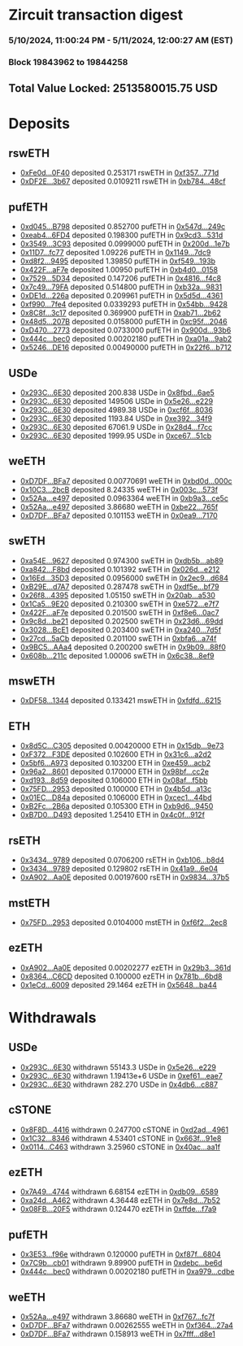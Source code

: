 # Zircuit transaction digest
### 5/10/2024, 11:00:24 PM - 5/11/2024, 12:00:27 AM (EST)
### Block 19843962 to 19844258

## Total Value Locked: 2513580015.75 USD

# Deposits
## rswETH
- [0xFe0d...0F40](https://etherscan.io/address/0xFe0df569dE7f9Da041276D825A648A747e850F40) deposited 0.253171 rswETH in [0xf357...771d](https://etherscan.io/tx/0xFe0df569dE7f9Da041276D825A648A747e850F40)
- [0xDF2E...3b67](https://etherscan.io/address/0xDF2E243c02e26bC8Ea5Ef68F3D786a54245c3b67) deposited 0.0109211 rswETH in [0xb784...48cf](https://etherscan.io/tx/0xDF2E243c02e26bC8Ea5Ef68F3D786a54245c3b67)
## pufETH
- [0xd045...B798](https://etherscan.io/address/0xd045fd2f443a77a205E7746e1Fc6B9afFa39B798) deposited 0.852700 pufETH in [0x547d...249c](https://etherscan.io/tx/0xd045fd2f443a77a205E7746e1Fc6B9afFa39B798)
- [0xeab4...6FD4](https://etherscan.io/address/0xeab469c5397dEA7d51F5Bf701B34053F3cAe6FD4) deposited 0.198300 pufETH in [0x9cd3...531d](https://etherscan.io/tx/0xeab469c5397dEA7d51F5Bf701B34053F3cAe6FD4)
- [0x3549...3C93](https://etherscan.io/address/0x35492867e36Dcd6dfA7CA1003f9BB850595d3C93) deposited 0.0999000 pufETH in [0x200d...1e7b](https://etherscan.io/tx/0x35492867e36Dcd6dfA7CA1003f9BB850595d3C93)
- [0x11D7...fc77](https://etherscan.io/address/0x11D7347eF75e7393A0269da36Ce368eFf531fc77) deposited 1.09226 pufETH in [0x1149...7dc9](https://etherscan.io/tx/0x11D7347eF75e7393A0269da36Ce368eFf531fc77)
- [0xd8f2...9495](https://etherscan.io/address/0xd8f227DB2E63800025FafA47646350DF9bAA9495) deposited 1.39850 pufETH in [0xf549...193b](https://etherscan.io/tx/0xd8f227DB2E63800025FafA47646350DF9bAA9495)
- [0x422F...aF7e](https://etherscan.io/address/0x422F46480791EC05DBB7F81bA56C2C8EbE12aF7e) deposited 1.00950 pufETH in [0xb4d0...0158](https://etherscan.io/tx/0x422F46480791EC05DBB7F81bA56C2C8EbE12aF7e)
- [0x7529...5D34](https://etherscan.io/address/0x7529897524AE7F03751e7CA2dba84b079f085D34) deposited 0.147206 pufETH in [0x4816...f4c8](https://etherscan.io/tx/0x7529897524AE7F03751e7CA2dba84b079f085D34)
- [0x7c49...79FA](https://etherscan.io/address/0x7c497D7B4eF7Ae2A635B3DaAa65fcD82DD4079FA) deposited 0.514800 pufETH in [0xb32a...9831](https://etherscan.io/tx/0x7c497D7B4eF7Ae2A635B3DaAa65fcD82DD4079FA)
- [0xDE1d...226a](https://etherscan.io/address/0xDE1d2cF646BFb8f3148364B9419cEfc0f376226a) deposited 0.209961 pufETH in [0x5d5d...4361](https://etherscan.io/tx/0xDE1d2cF646BFb8f3148364B9419cEfc0f376226a)
- [0xf990...7fe4](https://etherscan.io/address/0xf99003D1b98B4367551142b01D73A2b745BA7fe4) deposited 0.0339293 pufETH in [0x54bb...9428](https://etherscan.io/tx/0xf99003D1b98B4367551142b01D73A2b745BA7fe4)
- [0x8C8f...3c17](https://etherscan.io/address/0x8C8fa0A90E3F5efaa28F184a3b82b18771573c17) deposited 0.369900 pufETH in [0xab71...2b62](https://etherscan.io/tx/0x8C8fa0A90E3F5efaa28F184a3b82b18771573c17)
- [0x48d5...207B](https://etherscan.io/address/0x48d540dAA0a0da768b6ACE1A0981968e179b207B) deposited 0.0158000 pufETH in [0xc95f...2046](https://etherscan.io/tx/0x48d540dAA0a0da768b6ACE1A0981968e179b207B)
- [0xD470...2773](https://etherscan.io/address/0xD47004A31bBd4AE425E3ab18A9765e5DbF262773) deposited 0.0733000 pufETH in [0x900d...93b6](https://etherscan.io/tx/0xD47004A31bBd4AE425E3ab18A9765e5DbF262773)
- [0x444c...bec0](https://etherscan.io/address/0x444c209a1B9a37db5c1942931f76d5d167B0bec0) deposited 0.00202180 pufETH in [0xa01a...9ab2](https://etherscan.io/tx/0x444c209a1B9a37db5c1942931f76d5d167B0bec0)
- [0x5246...DE16](https://etherscan.io/address/0x5246cCDDC1951E33ac1B3dC7f6222c93207FDE16) deposited 0.00490000 pufETH in [0x22f6...b712](https://etherscan.io/tx/0x5246cCDDC1951E33ac1B3dC7f6222c93207FDE16)
## USDe
- [0x293C...6E30](https://etherscan.io/address/0x293C6937D8D82e05B01335F7B33FBA0c8e256E30) deposited 200.838 USDe in [0x8fbd...6ae5](https://etherscan.io/tx/0x293C6937D8D82e05B01335F7B33FBA0c8e256E30)
- [0x293C...6E30](https://etherscan.io/address/0x293C6937D8D82e05B01335F7B33FBA0c8e256E30) deposited 149506 USDe in [0x5e26...e229](https://etherscan.io/tx/0x293C6937D8D82e05B01335F7B33FBA0c8e256E30)
- [0x293C...6E30](https://etherscan.io/address/0x293C6937D8D82e05B01335F7B33FBA0c8e256E30) deposited 4989.38 USDe in [0xcf6f...8036](https://etherscan.io/tx/0x293C6937D8D82e05B01335F7B33FBA0c8e256E30)
- [0x293C...6E30](https://etherscan.io/address/0x293C6937D8D82e05B01335F7B33FBA0c8e256E30) deposited 1193.84 USDe in [0xe392...34f9](https://etherscan.io/tx/0x293C6937D8D82e05B01335F7B33FBA0c8e256E30)
- [0x293C...6E30](https://etherscan.io/address/0x293C6937D8D82e05B01335F7B33FBA0c8e256E30) deposited 67061.9 USDe in [0x28d4...f7cc](https://etherscan.io/tx/0x293C6937D8D82e05B01335F7B33FBA0c8e256E30)
- [0x293C...6E30](https://etherscan.io/address/0x293C6937D8D82e05B01335F7B33FBA0c8e256E30) deposited 1999.95 USDe in [0xce67...51cb](https://etherscan.io/tx/0x293C6937D8D82e05B01335F7B33FBA0c8e256E30)
## weETH
- [0xD7DF...BFa7](https://etherscan.io/address/0xD7DF7E085214743530afF339aFC420c7c720BFa7) deposited 0.00770691 weETH in [0xbd0d...000c](https://etherscan.io/tx/0xD7DF7E085214743530afF339aFC420c7c720BFa7)
- [0x10C3...2bcB](https://etherscan.io/address/0x10C3c9D1F736CF8aFCFf18eA17A223479a612bcB) deposited 8.24335 weETH in [0x003c...573f](https://etherscan.io/tx/0x10C3c9D1F736CF8aFCFf18eA17A223479a612bcB)
- [0x52Aa...e497](https://etherscan.io/address/0x52Aa899454998Be5b000Ad077a46Bbe360F4e497) deposited 0.0963364 weETH in [0xb9a3...ce5c](https://etherscan.io/tx/0x52Aa899454998Be5b000Ad077a46Bbe360F4e497)
- [0x52Aa...e497](https://etherscan.io/address/0x52Aa899454998Be5b000Ad077a46Bbe360F4e497) deposited 3.86680 weETH in [0xbe22...765f](https://etherscan.io/tx/0x52Aa899454998Be5b000Ad077a46Bbe360F4e497)
- [0xD7DF...BFa7](https://etherscan.io/address/0xD7DF7E085214743530afF339aFC420c7c720BFa7) deposited 0.101153 weETH in [0x0ea9...7170](https://etherscan.io/tx/0xD7DF7E085214743530afF339aFC420c7c720BFa7)
## swETH
- [0xa54E...9627](https://etherscan.io/address/0xa54Ed522b105f52f1BdE1364232ed772cec59627) deposited 0.974300 swETH in [0xdb5b...ab89](https://etherscan.io/tx/0xa54Ed522b105f52f1BdE1364232ed772cec59627)
- [0xa842...F8bd](https://etherscan.io/address/0xa842261c0f3c9C3a9c5cB99116A4f2aF7d55F8bd) deposited 0.101392 swETH in [0x026d...e212](https://etherscan.io/tx/0xa842261c0f3c9C3a9c5cB99116A4f2aF7d55F8bd)
- [0x16Ed...35D3](https://etherscan.io/address/0x16Ed466B1202dB268d545EE2f7202b68f0FB35D3) deposited 0.0956000 swETH in [0x2ec9...d684](https://etherscan.io/tx/0x16Ed466B1202dB268d545EE2f7202b68f0FB35D3)
- [0xB29E...d7A7](https://etherscan.io/address/0xB29E9E3bB23466FcDd4450070b370fb51560d7A7) deposited 0.287478 swETH in [0xdf5e...bf79](https://etherscan.io/tx/0xB29E9E3bB23466FcDd4450070b370fb51560d7A7)
- [0x26f8...4395](https://etherscan.io/address/0x26f807397390E6d91b940215Fa71647f3C4d4395) deposited 1.05150 swETH in [0x20ab...a530](https://etherscan.io/tx/0x26f807397390E6d91b940215Fa71647f3C4d4395)
- [0x1Ca5...9E20](https://etherscan.io/address/0x1Ca59dee56834035E35c7Ad90C926d28667D9E20) deposited 0.210300 swETH in [0xe572...e7f7](https://etherscan.io/tx/0x1Ca59dee56834035E35c7Ad90C926d28667D9E20)
- [0x422F...aF7e](https://etherscan.io/address/0x422F46480791EC05DBB7F81bA56C2C8EbE12aF7e) deposited 0.201500 swETH in [0xf8e6...0ac7](https://etherscan.io/tx/0x422F46480791EC05DBB7F81bA56C2C8EbE12aF7e)
- [0x9c8d...be21](https://etherscan.io/address/0x9c8d58E02e33111281Ad044182b34397402Dbe21) deposited 0.202500 swETH in [0x23d6...69dd](https://etherscan.io/tx/0x9c8d58E02e33111281Ad044182b34397402Dbe21)
- [0x3028...BcE1](https://etherscan.io/address/0x3028dbd73b9a4a38cD5528557dC9D62Ca87bBcE1) deposited 0.203400 swETH in [0xa240...7d5f](https://etherscan.io/tx/0x3028dbd73b9a4a38cD5528557dC9D62Ca87bBcE1)
- [0x27cd...5aCb](https://etherscan.io/address/0x27cd99978C5aa2473ac8a8F1a5b6d2989B8E5aCb) deposited 0.201100 swETH in [0xbfa6...a74f](https://etherscan.io/tx/0x27cd99978C5aa2473ac8a8F1a5b6d2989B8E5aCb)
- [0x9BC5...AAa4](https://etherscan.io/address/0x9BC5E14367599940f58C40df3A8F1B3588F3AAa4) deposited 0.200200 swETH in [0x9b09...88f0](https://etherscan.io/tx/0x9BC5E14367599940f58C40df3A8F1B3588F3AAa4)
- [0x608b...211c](https://etherscan.io/address/0x608b4274484bc206b32dC9d7007875F83D20211c) deposited 1.00006 swETH in [0x6c38...8ef9](https://etherscan.io/tx/0x608b4274484bc206b32dC9d7007875F83D20211c)
## mswETH
- [0xDF58...1344](https://etherscan.io/address/0xDF58630A0ff2c40B33f10179e32A9E74F94E1344) deposited 0.133421 mswETH in [0xfdfd...6215](https://etherscan.io/tx/0xDF58630A0ff2c40B33f10179e32A9E74F94E1344)
## ETH
- [0x8d5C...C305](https://etherscan.io/address/0x8d5C0e6B283f77A996c31D85Bf81Db52d508C305) deposited 0.00420000 ETH in [0x15db...9e73](https://etherscan.io/tx/0x8d5C0e6B283f77A996c31D85Bf81Db52d508C305)
- [0xF372...F3DE](https://etherscan.io/address/0xF37201ADA89010965e1c674fa4Dab7FBFF84F3DE) deposited 0.102600 ETH in [0x31c6...a2d2](https://etherscan.io/tx/0xF37201ADA89010965e1c674fa4Dab7FBFF84F3DE)
- [0x5bf6...A973](https://etherscan.io/address/0x5bf61a1196272ED3293916D908163DB7Bd46A973) deposited 0.103200 ETH in [0xe459...acb2](https://etherscan.io/tx/0x5bf61a1196272ED3293916D908163DB7Bd46A973)
- [0x96a2...8601](https://etherscan.io/address/0x96a295B6FAb9c080e958D9659B0F8481068B8601) deposited 0.170000 ETH in [0x98bf...cc2e](https://etherscan.io/tx/0x96a295B6FAb9c080e958D9659B0F8481068B8601)
- [0xd193...8d59](https://etherscan.io/address/0xd1935BEC719Ed3f7dB2741f14e81c96721d78d59) deposited 0.106000 ETH in [0x08af...f5bb](https://etherscan.io/tx/0xd1935BEC719Ed3f7dB2741f14e81c96721d78d59)
- [0x75FD...2953](https://etherscan.io/address/0x75FD2BEA5C16F587565770250d638d967f982953) deposited 0.100000 ETH in [0x4b5d...a13c](https://etherscan.io/tx/0x75FD2BEA5C16F587565770250d638d967f982953)
- [0x01EC...D84a](https://etherscan.io/address/0x01ECDD92499AD489752e8e3817f0809eFcf4D84a) deposited 0.106000 ETH in [0xcec1...44bd](https://etherscan.io/tx/0x01ECDD92499AD489752e8e3817f0809eFcf4D84a)
- [0xB2Fc...2B6a](https://etherscan.io/address/0xB2Fc6E3F6e1FB5a8b1F923d41A2587c5CaC52B6a) deposited 0.105300 ETH in [0xb9d6...9450](https://etherscan.io/tx/0xB2Fc6E3F6e1FB5a8b1F923d41A2587c5CaC52B6a)
- [0xB7D0...D493](https://etherscan.io/address/0xB7D000E7f13A5f50AA14D8801C0584431199D493) deposited 1.25410 ETH in [0x4c0f...912f](https://etherscan.io/tx/0xB7D000E7f13A5f50AA14D8801C0584431199D493)
## rsETH
- [0x3434...9789](https://etherscan.io/address/0x34349c5569e7B846c3558961552D2202760A9789) deposited 0.0706200 rsETH in [0xb106...b8d4](https://etherscan.io/tx/0x34349c5569e7B846c3558961552D2202760A9789)
- [0x3434...9789](https://etherscan.io/address/0x34349c5569e7B846c3558961552D2202760A9789) deposited 0.129802 rsETH in [0x41a9...6e04](https://etherscan.io/tx/0x34349c5569e7B846c3558961552D2202760A9789)
- [0xA902...Aa0E](https://etherscan.io/address/0xA90258b5c9C555DB49Ba12973F81B57d6EC7Aa0E) deposited 0.00197600 rsETH in [0x9834...37b5](https://etherscan.io/tx/0xA90258b5c9C555DB49Ba12973F81B57d6EC7Aa0E)
## mstETH
- [0x75FD...2953](https://etherscan.io/address/0x75FD2BEA5C16F587565770250d638d967f982953) deposited 0.0104000 mstETH in [0xf6f2...2ec8](https://etherscan.io/tx/0x75FD2BEA5C16F587565770250d638d967f982953)
## ezETH
- [0xA902...Aa0E](https://etherscan.io/address/0xA90258b5c9C555DB49Ba12973F81B57d6EC7Aa0E) deposited 0.00202277 ezETH in [0x29b3...361d](https://etherscan.io/tx/0xA90258b5c9C555DB49Ba12973F81B57d6EC7Aa0E)
- [0x8364...C6CD](https://etherscan.io/address/0x83649732fcE11F1ED8041bd02c79D6c3a664C6CD) deposited 0.100000 ezETH in [0x781b...6bd8](https://etherscan.io/tx/0x83649732fcE11F1ED8041bd02c79D6c3a664C6CD)
- [0x1eCd...6009](https://etherscan.io/address/0x1eCd67B2A0016D048b9a885cB93C1Cb9E76E6009) deposited 29.1464 ezETH in [0x5648...ba44](https://etherscan.io/tx/0x1eCd67B2A0016D048b9a885cB93C1Cb9E76E6009)
# Withdrawals
## USDe
- [0x293C...6E30](https://etherscan.io/address/0x293C6937D8D82e05B01335F7B33FBA0c8e256E30) withdrawn 55143.3 USDe in [0x5e26...e229](https://etherscan.io/tx/0x293C6937D8D82e05B01335F7B33FBA0c8e256E30)
- [0x293C...6E30](https://etherscan.io/address/0x293C6937D8D82e05B01335F7B33FBA0c8e256E30) withdrawn 1.19413e+6 USDe in [0xef61...eae7](https://etherscan.io/tx/0x293C6937D8D82e05B01335F7B33FBA0c8e256E30)
- [0x293C...6E30](https://etherscan.io/address/0x293C6937D8D82e05B01335F7B33FBA0c8e256E30) withdrawn 282.270 USDe in [0x4db6...c887](https://etherscan.io/tx/0x293C6937D8D82e05B01335F7B33FBA0c8e256E30)
## cSTONE
- [0x8F8D...4416](https://etherscan.io/address/0x8F8D88CdB5DE44209D9751D97e7b9CF6B7624416) withdrawn 0.247700 cSTONE in [0xd2ad...4961](https://etherscan.io/tx/0x8F8D88CdB5DE44209D9751D97e7b9CF6B7624416)
- [0x1C32...8346](https://etherscan.io/address/0x1C3281575B4d677713C6c1Fc8D638A2Ea2558346) withdrawn 4.53401 cSTONE in [0x663f...91e8](https://etherscan.io/tx/0x1C3281575B4d677713C6c1Fc8D638A2Ea2558346)
- [0x0114...C463](https://etherscan.io/address/0x0114359f5BEC059afBf4533ED0d1C336Ec28C463) withdrawn 3.25960 cSTONE in [0x40ac...aa1f](https://etherscan.io/tx/0x0114359f5BEC059afBf4533ED0d1C336Ec28C463)
## ezETH
- [0x7A49...4744](https://etherscan.io/address/0x7A493Be5c2ce014cD049Bf178a1ac0Db1B434744) withdrawn 6.68154 ezETH in [0xdb09...6589](https://etherscan.io/tx/0x7A493Be5c2ce014cD049Bf178a1ac0Db1B434744)
- [0xa24d...A462](https://etherscan.io/address/0xa24d3751b84b8a7e80b777C60ab9aAAE1B85A462) withdrawn 4.36448 ezETH in [0x7e8d...7b52](https://etherscan.io/tx/0xa24d3751b84b8a7e80b777C60ab9aAAE1B85A462)
- [0x08FB...20F5](https://etherscan.io/address/0x08FBBD722421674603f8062e6B916F65015920F5) withdrawn 0.124470 ezETH in [0xffde...f7a9](https://etherscan.io/tx/0x08FBBD722421674603f8062e6B916F65015920F5)
## pufETH
- [0x3E53...f96e](https://etherscan.io/address/0x3E5388826C8f9da1C269f636a004A92c020df96e) withdrawn 0.120000 pufETH in [0xf87f...6804](https://etherscan.io/tx/0x3E5388826C8f9da1C269f636a004A92c020df96e)
- [0x7C9b...cb01](https://etherscan.io/address/0x7C9b2D0a5A9b9D07E027bD15ABbf0D25dfE8cb01) withdrawn 9.89900 pufETH in [0xdebc...be6d](https://etherscan.io/tx/0x7C9b2D0a5A9b9D07E027bD15ABbf0D25dfE8cb01)
- [0x444c...bec0](https://etherscan.io/address/0x444c209a1B9a37db5c1942931f76d5d167B0bec0) withdrawn 0.00202180 pufETH in [0xa979...cdbe](https://etherscan.io/tx/0x444c209a1B9a37db5c1942931f76d5d167B0bec0)
## weETH
- [0x52Aa...e497](https://etherscan.io/address/0x52Aa899454998Be5b000Ad077a46Bbe360F4e497) withdrawn 3.86680 weETH in [0xf767...fc7f](https://etherscan.io/tx/0x52Aa899454998Be5b000Ad077a46Bbe360F4e497)
- [0xD7DF...BFa7](https://etherscan.io/address/0xD7DF7E085214743530afF339aFC420c7c720BFa7) withdrawn 0.00262555 weETH in [0xf364...27a4](https://etherscan.io/tx/0xD7DF7E085214743530afF339aFC420c7c720BFa7)
- [0xD7DF...BFa7](https://etherscan.io/address/0xD7DF7E085214743530afF339aFC420c7c720BFa7) withdrawn 0.158913 weETH in [0x7fff...d8e1](https://etherscan.io/tx/0xD7DF7E085214743530afF339aFC420c7c720BFa7)
